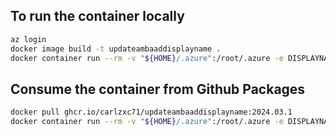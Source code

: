 ## To run the container locally

```bash
az login
docker image build -t updateambaaddisplayname .
docker container run --rm -v "${HOME}/.azure":/root/.azure -e DISPLAYNAME="<your-displayname>" updateambaagdisplayname
```

## Consume the container from Github Packages

```bash
docker pull ghcr.io/carlzxc71/updateambaaddisplayname:2024.03.1
docker container run --rm -v "${HOME}/.azure":/root/.azure -e DISPLAYNAME="<your-displayname>" ghcr.io/carlzxc71/updateambaaddisplayname:2024.03.1
```
